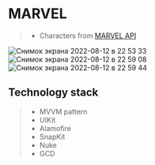 #  **MARVEL** 
> - Сharacters from [MARVEL API](https://developer.marvel.com)

![Снимок экрана 2022-08-12 в 22 53 33](https://user-images.githubusercontent.com/95620294/184434958-a7f21055-4e63-466d-87e9-4bdc75879e0a.png)
![Снимок экрана 2022-08-12 в 22 59 08](https://user-images.githubusercontent.com/95620294/184434982-ca076419-a354-47d1-bc1b-e87a4f1c96de.png)
![Снимок экрана 2022-08-12 в 22 59 44](https://user-images.githubusercontent.com/95620294/184434993-c2f79de2-7e26-45dd-8b4a-8a5696f67f00.png)

## Technology stack
> - MVVM pattern
> - UIKit
> - Alamofire 
> - SnapKit
> - Nuke
> - GCD
